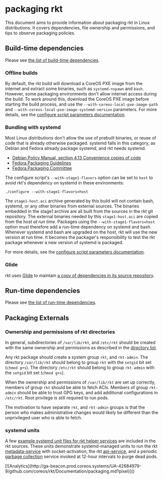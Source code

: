 # packaging rkt

This document aims to provide information about packaging rkt in Linux distributions. It covers dependencies, file ownership and permissions, and tips to observe packaging policies.

## Build-time dependencies

Please see [the list of build-time dependencies][build-deps].

### Offline builds

By default, the rkt build will download a CoreOS PXE image from the internet and extract some binaries, such as `systemd-nspawn` and `bash`. However, some packaging environments don't allow internet access during the build. To work around this, download the CoreOS PXE image before starting the build process, and use the `--with-coreos-local-pxe-image-path` and `--with-coreos-local-pxe-image-systemd-version` parameters. For more details, see the [configure script parameters documentation][build-config].

### Bundling with systemd

Most Linux distributions don't allow the use of prebuilt binaries, or reuse of code that is already otherwise packaged. systemd falls in this category, as Debian and Fedora already package systemd, and rkt needs systemd.

- [Debian Policy Manual, section 4.13 Convenience copies of code][debian-policy-4.13]
- [Fedora Packaging Guidelines][fedora-packaging-guidelines]
- [Fedora Packaging Committee][fedora-packaging-committee]

The configure script's `--with-stage1-flavors` option can be set to `host` to avoid rkt's dependency on systemd in these environments:

```
./configure --with-stage1-flavors=host
```

The `stage1-host.aci` archive generated by this build will not contain bash, systemd, or any other binaries from external sources. The binaries embedded in the stage1 archive are all built from the sources in the rkt git repository. The external binaries needed by this `stage1-host.aci` are copied from the host *at run time*. Packages using the `--with-stage1-flavors=host` option must therefore add a run-time dependency on systemd and bash. Whenever systemd and bash are upgraded on the host, rkt will use the new version at run time. It becomes the packager's responsibility to test the rkt package whenever a new version of systemd is packaged.

For more details, see the [configure script parameters documentation][build-config].

### Glide

rkt uses [Glide][glide] to maintain [a copy of dependencies in its source repository][rkt-vendor].

## Run-time dependencies

Please see [the list of run-time dependencies][run-deps].

## Packaging Externals

### Ownership and permissions of rkt directories

In general, subdirectories of `/var/lib/rkt`, and `/etc/rkt` should be created with the same ownership and permissions as described in the [directory list][rkt-dirs].

Any rkt package should create a system group `rkt`, and `rkt-admin`. The directory `/var/lib/rkt` should belong to group `rkt` with the `setgid` bit set (`chmod g+s`). The directory `/etc/rkt` should belong to group `rkt-admin` with the `setgid` bit set (`chmod g+s`).

When the ownership and permissions of `/var/lib/rkt` are set up correctly, members of group `rkt` should be able to fetch ACIs. Members of group `rkt-admin` should be able to trust GPG keys, and add additional configurations in `/etc/rkt`. Root privilege is still required to run pods.

The motivation to have separate `rkt`, and `rkt-admin` groups is that the person who makes administrative changes would likely be different than the unprivileged user who is able to fetch.

### systemd units

A few [example systemd unit files for rkt helper services][rkt-units] are included in the rkt sources. These units demonstrate systemd-managed units to run the rkt [metadata-service][rkt-metadata-svc] with socket-activation, the rkt [api-service][api-service], and a periodic [garbage collection][rkt-gc] service invoked at 12-hour intervals to purge dead pods.

[build-config]: build-configure.md
[build-deps]: dependencies.md#build-time-dependencies
[debian-policy-4.13]: https://www.debian.org/doc/debian-policy/ch-source.html#s-embeddedfiles
[fedora-packaging-committee]: https://www.mail-archive.com/devel@lists.fedoraproject.org/msg88276.html
[fedora-packaging-guidelines]: https://fedoraproject.org/wiki/Packaging:Guidelines#No_inclusion_of_pre-built_binaries_or_libraries
[glide]: https://glide.sh
[rkt-gc]: subcommands/gc.md
[rkt-metadata-svc]: subcommands/metadata-service.md
[api-service]: subcommands/api-service.md
[rkt-units]: https://github.com/coreos/rkt/tree/master/dist/init/systemd
[rkt-vendor]: https://github.com/coreos/rkt/tree/master/vendor
[run-deps]: dependencies.md#run-time-dependencies
[rkt-dirs]: https://github.com/coreos/rkt/blob/master/dist/init/systemd/tmpfiles.d/rkt.conf

<!-- BEGIN ANALYTICS --> [![Analytics](http://ga-beacon.prod.coreos.systems/UA-42684979-9/github.com/coreos/rkt/Documentation/packaging.md?pixel)]() <!-- END ANALYTICS -->
